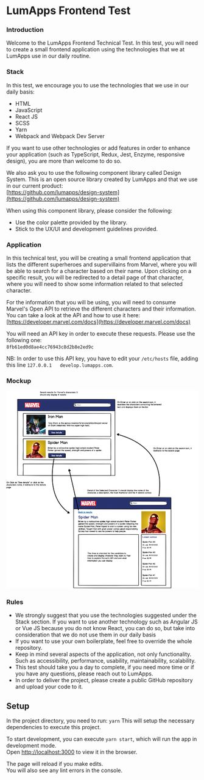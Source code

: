 # LumApps Frontend Test

### Introduction

Welcome to the LumApps Frontend Technical Test. In this test, you will need to create a small frontend application using the technologies that we at LumApps use in our daily routine.

### Stack

In this test, we encourage you to use the technologies that we use in our daily basis:

*   HTML
*   JavaScript
*   React JS
*   SCSS
*   Yarn
*   Webpack and Webpack Dev Server


If you want to use other technologies or add features in order to enhance your application (such as TypeScript, Redux, Jest, Enzyme, responsive design), you are more than welcome to do so.

We also ask you to use the following component library called Design System. This is an open source library created by LumApps and that we use in our current product:  
[https://github.com/lumapps/design-system](https://github.com/lumapps/design-system)

When using this component library, please consider the following:

*   Use the color palette provided by the library.
*   Stick to the UX/UI and development guidelines provided.


### Application

In this technical test, you will be creating a small frontend application that lists the different superheroes and supervillains from Marvel, where you will be able to search for a character based on their name. Upon clicking on a specific result, you will be redirected to a detail page of that character, where you will need to show some information related to that selected character.

For the information that you will be using, you will need to consume Marvel's Open API to retrieve the different characters and their information. You can take a look at the API and how to use it here:  
[https://developer.marvel.com/docs](https://developer.marvel.com/docs)

You will need an API key in order to execute these requests. Please use the following one:  
`8fb61ed0d8ae4cc76943c8d2b8e2ed9c`

NB: In order to use this API key, you have to edit your `/etc/hosts` file, adding this line `127.0.0.1   develop.lumapps.com`.

### Mockup

![App mockup](src/Frontend%20Test.png)

### Rules

*   We strongly suggest that you use the technologies suggested under the Stack section. If you want to use another technology such as Angular JS or Vue JS because you do not know React, you can do so, but take into consideration that we do not use them in our daily basis
*   If you want to use your own boilerplate, feel free to override the whole repository.
*   Keep in mind several aspects of the application, not only functionality. Such as accessibility, performance, usability, maintainability, scalability.
*   This test should take you a day to complete, if you need more time or if you have any questions, please reach out to LumApps.
*   In order to deliver the project, please create a public GitHub repository and upload your code to it.

## Setup

In the project directory, you need to run: `yarn`
This will setup the necessary dependencies to execute this project.

To start development, you can execute `yarn start`, which will run the app in development mode.<br />
Open [http://localhost:3000](http://localhost:3000) to view it in the browser.


The page will reload if you make edits.<br />
You will also see any lint errors in the console.
